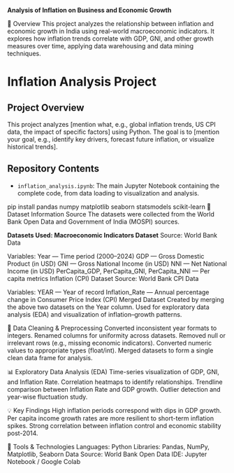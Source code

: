 **Analysis of Inflation on Business and Economic Growth**


📘 Overview
This project analyzes the relationship between inflation and economic growth in India using real-world macroeconomic indicators. It explores how inflation trends correlate with GDP, GNI, and other growth measures over time, applying data warehousing and data mining techniques.

# Inflation Analysis Project

## Project Overview
This project analyzes [mention what, e.g., global inflation trends, US CPI data, the impact of specific factors] using Python. The goal is to [mention your goal, e.g., identify key drivers, forecast future inflation, or visualize historical trends].

## Repository Contents
- `inflation_analysis.ipynb`: The main Jupyter Notebook containing the complete code, from data loading to visualization and analysis.

pip install pandas numpy matplotlib seaborn statsmodels scikit-learn
📂 Dataset Information
Source
The datasets were collected from the World Bank Open Data and Government of India (MOSPI) sources.


**Datasets Used: Macroeconomic Indicators Dataset**
Source: World Bank Data


Variables:
Year — Time period (2000–2024)
GDP — Gross Domestic Product (in USD)
GNI — Gross National Income (in USD)
NNI — Net National Income (in USD)
PerCapita_GDP, PerCapita_GNI, PerCapita_NNI — Per capita metrics
Inflation (CPI) Dataset
Source: World Bank CPI Data


Variables:
YEAR — Year of record
Inflation_Rate — Annual percentage change in Consumer Price Index (CPI)
Merged Dataset
Created by merging the above two datasets on the Year column.
Used for exploratory data analysis (EDA) and visualization of inflation–growth patterns.



🧹 Data Cleaning & Preprocessing
Converted inconsistent year formats to integers.
Renamed columns for uniformity across datasets.
Removed null or irrelevant rows (e.g., missing economic indicators).
Converted numeric values to appropriate types (float/int).
Merged datasets to form a single clean data frame for analysis.



📊 Exploratory Data Analysis (EDA)
Time-series visualization of GDP, GNI, and Inflation Rate.
Correlation heatmaps to identify relationships.
Trendline comparison between Inflation Rate and GDP growth.
Outlier detection and year-wise fluctuation study.


💡 Key Findings
High inflation periods correspond with dips in GDP growth.
Per capita income growth rates are more resilient to short-term inflation spikes.
Strong correlation between inflation control and economic stability post-2014.


🧰 Tools & Technologies
Languages: Python
Libraries: Pandas, NumPy, Matplotlib, Seaborn
Data Source: World Bank Open Data
IDE: Jupyter Notebook / Google Colab
